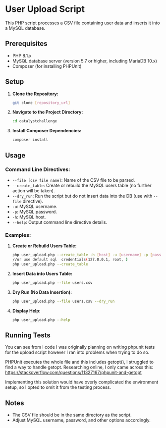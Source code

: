 # User Upload Script

This PHP script processes a CSV file containing user data and inserts it into a MySQL database.

## Prerequisites

- PHP 8.1.x
- MySQL database server (version 5.7 or higher, including MariaDB 10.x)
- Composer (for installing PHPUnit)

## Setup

1. **Clone the Repository:**

    ```bash
    git clone [repository_url]
    ```

2. **Navigate to the Project Directory:**

    ```bash
    cd catalystchallenge
    ```

3. **Install Composer Dependencies:**

    ```bash
    composer install
    ```

## Usage

### Command Line Directives:

- `--file [csv file name]`: Name of the CSV file to be parsed.
- `--create_table`: Create or rebuild the MySQL users table (no further action will be taken).
- `--dry_run`: Run the script but do not insert data into the DB (use with `--file` directive).
- `-u`: MySQL username.
- `-p`: MySQL password.
- `-h`: MySQL host.
- `--help`: Output command line directive details.

### Examples:

1. **Create or Rebuild Users Table:**

    ```bash
    php user_upload.php --create_table -h [host] -u [username] -p [password]
	//or use default sql  credentials(127.0.0.1, root, )
	php user_upload.php --create_table
    ```

2. **Insert Data into Users Table:**

    ```bash
    php user_upload.php --file users.csv
    ```

3. **Dry Run (No Data Insertion):**

    ```bash
    php user_upload.php --file users.csv --dry_run
    ```

4. **Display Help:**

    ```bash
    php user_upload.php --help
    ```

## Running Tests

You can see from I code I was originally planning on writing phpunit tests for the upload script however I ran into problems when trying to do so.

PHPUnit executes the whole file and this includes getopt(), I struggled to find a way to handle getopt. Researching online, I only came across this:
https://stackoverflow.com/questions/11327167/phpunit-and-getopt

Implementing this solution would have overly complicated the environment setup, so I opted to omit it from the testing process.

## Notes

- The CSV file should be in the same directory as the script.
- Adjust MySQL username, password, and other options accordingly.

